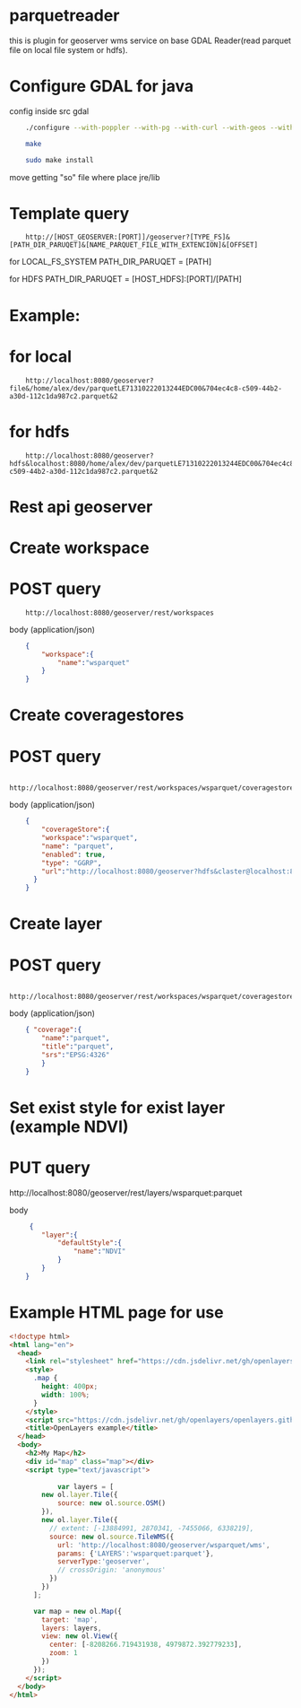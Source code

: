 # parquetreader

this is plugin for geoserver wms service on base GDAL Reader(read parquet file on local file system or hdfs).

# Configure GDAL for java

config inside src gdal

```bash
    ./configure --with-poppler --with-pg --with-curl --with-geos --with-jpeg --with-png --with-expat --with-xerces --with-java=/usr/lib/jvm/java-8-openjdk-amd64/ --with-jvm-lib=/usr/lib/jvm/java-8-openjdk-amd64/jre/lib/amd64/server/ --with-jvm-lib-add-rpath=yes --with-mdb=yes
```

```bash
    make
```

```bash
    sudo make install
```

move getting "so" file where place jre/lib 

# Template query
```http
    http://[HOST_GEOSERVER:[PORT]]/geoserver?[TYPE_FS]&[PATH_DIR_PARUQET]&[NAME_PARQUET_FILE_WITH_EXTENCION]&[OFFSET]
```


for LOCAL_FS_SYSTEM PATH_DIR_PARUQET = [PATH]


for HDFS PATH_DIR_PARUQET = [HOST_HDFS]:[PORT]/[PATH]


# Example:

# for local

```http
    http://localhost:8080/geoserver?file&/home/alex/dev/parquetLE71310222013244EDC00&704ec4c8-c509-44b2-a30d-112c1da987c2.parquet&2
```

# for hdfs

```http
    http://localhost:8080/geoserver?hdfs&localhost:8080/home/alex/dev/parquetLE71310222013244EDC00&704ec4c8-c509-44b2-a30d-112c1da987c2.parquet&2
```

# Rest api geoserver

# Create workspace

# POST query

```http
    http://localhost:8080/geoserver/rest/workspaces
```


body (application/json)
```json
    {
        "workspace":{
            "name":"wsparquet"
        }
    }
```

# Create coveragestores

# POST query

```http
    http://localhost:8080/geoserver/rest/workspaces/wsparquet/coveragestores
```
body (application/json)
```json
    {
        "coverageStore":{
        "workspace":"wsparquet",
        "name": "parquet",
        "enabled": true,
        "type": "GGRP",
        "url":"http://localhost:8080/geoserver?hdfs&claster@localhost:8020/user/claster/temp/parquet/ndvi/1/LC08_L1TP_142020_20190907_20190907_01_RT&LC08_L1TP_142020_20190907_20190907_01_RT.parquet"	
      }
    }
```
# Create layer

# POST query

```http
    http://localhost:8080/geoserver/rest/workspaces/wsparquet/coveragestores/parquet/coverages
```

body (application/json)
```json
    { "coverage":{
        "name":"parquet",
        "title":"parquet",
        "srs":"EPSG:4326"
        }
    }
``` 


	
# Set exist style for exist layer (example NDVI)	
# PUT query 
 
 http://localhost:8080/geoserver/rest/layers/wsparquet:parquet
 
 body
```json
     {
        "layer":{
            "defaultStyle":{
                "name":"NDVI"
            }
        }
    }

``` 

# Example HTML page for use
```html
<!doctype html>
<html lang="en">
  <head>
    <link rel="stylesheet" href="https://cdn.jsdelivr.net/gh/openlayers/openlayers.github.io@master/en/v6.1.1/css/ol.css" type="text/css">
    <style>
      .map {
        height: 400px;
        width: 100%;
      }
    </style>
    <script src="https://cdn.jsdelivr.net/gh/openlayers/openlayers.github.io@master/en/v6.1.1/build/ol.js"></script>
    <title>OpenLayers example</title>
  </head>
  <body>
    <h2>My Map</h2>
    <div id="map" class="map"></div>
    <script type="text/javascript">
      
		    var layers = [
        new ol.layer.Tile({
            source: new ol.source.OSM()
        }),
        new ol.layer.Tile({
          // extent: [-13884991, 2870341, -7455066, 6338219],
          source: new ol.source.TileWMS({
            url: 'http://localhost:8080/geoserver/wsparquet/wms',
            params: {'LAYERS':'wsparquet:parquet'},
            serverType:'geoserver',
            // crossOrigin: 'anonymous'
          })
        })
      ];

      var map = new ol.Map({
        target: 'map',
        layers: layers,
        view: new ol.View({
          center: [-8208266.719431938, 4979872.392779233],
          zoom: 1
        })
      });
    </script>
  </body>
</html>
```







